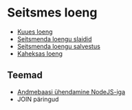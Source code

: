 # Seitsmes loeng

- [Kuues loeng](../Lesson-06/README.md)
- [Seitsmenda loengu slaidid](Slides.md)
- [Seitsmenda loengu salvestus]()
- [Kaheksas loeng](../Lesson-08/README.md)

## Teemad

- [Andmebaasi ühendamine NodeJS-iga](../../../Subjects/Back-End-Frameworks/Topics/MySQL-NodeJS/README.md)
- JOIN päringud